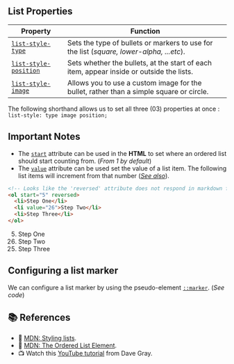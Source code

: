 ## List Properties

| Property | Function |
|----------|----------|
|[`list-style-type`](https://developer.mozilla.org/en-US/docs/Web/CSS/list-style-type) | Sets the type of bullets or markers to use for the list (*square, lower-alpha, ...etc*). |
|[`list-style-position`](https://developer.mozilla.org/en-US/docs/Web/CSS/list-style-position) | Sets whether the bullets, at the start of each item, appear inside or outside the lists. |
|[`list-style-image`](https://developer.mozilla.org/en-US/docs/Web/CSS/list-style-image) | Allows you to use a custom image for the bullet, rather than a simple square or circle. |

The following shorthand allows us to set all three (03) properties at once : `list-style: type image position;`

## Important Notes
- The [`start`](https://developer.mozilla.org/en-US/docs/Web/HTML/Element/ol#attr-start) attribute can be used in the **HTML** to set where an ordered list should start counting from. (_From 1 by default_)
- The [`value`](https://developer.mozilla.org/en-US/docs/Web/HTML/Element/li#attr-value) attribute can be used set the value of a list item. The following list items will increment from that number (_[See also](https://www.w3schools.com/tags/att_li_value.asp)_).
```html
<!-- Looks like the 'reversed' attribute does not respond in markdown files -->
<ol start="5" reversed>
  <li>Step One</li>
  <li value="26">Step Two</li>
  <li>Step Three</li>
</ol>
```

<ol start="5" reversed>
  <li>Step One</li>
  <li value="26">Step Two</li>
  <li>Step Three</li>
</ol>


## Configuring a list marker

We can configure a list marker by using the pseudo-element [`::marker`](https://developer.mozilla.org/en-US/docs/Web/CSS/::marker). (*See code*)

## 📚 References
- 🔗 [MDN: Styling lists](https://developer.mozilla.org/en-US/docs/Learn/CSS/Styling_text/Styling_lists).
- 🔗 [MDN: The Ordered List Element](https://developer.mozilla.org/en-US/docs/Web/HTML/Element/ol).
- 📺 Watch this [YouTube tutorial](https://www.youtube.com/watch?v=jcThx0U066w) from Dave Gray.
